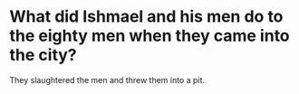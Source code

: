 # What did Ishmael and his men do to the eighty men when they came into the city?

They slaughtered the men and threw them into a pit.
